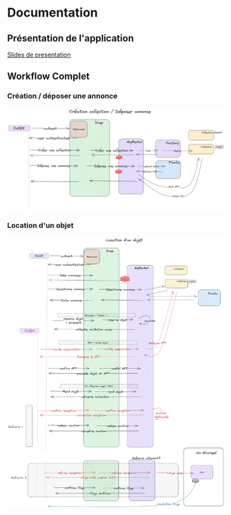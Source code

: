 # Documentation

## Présentation de l'application
[Slides de presentation](https://any-presentation.vercel.app/)


## Workflow Complet
### Création / déposer une annonce
![Loueur crée une annonce](./Ressources/Workflow/workflow_creation.png)

### Location d'un objet
![location](./Ressources/Workflow/workflow_location.png)
